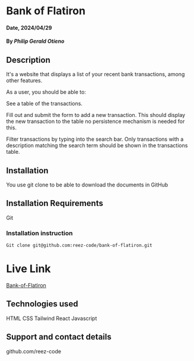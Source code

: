 # Bank of Flatiron

#### Date, 2024/04/29

#### By _Philip Gerald Otieno_

## Description

It's a website that displays a list of your recent bank transactions, among other features.

As a user, you should be able to:

See a table of the transactions.

Fill out and submit the form to add a new transaction. This should display the new transaction to the table no persistence mechanism is needed for this.

Filter transactions by typing into the search bar. Only transactions with a description matching the search term should be shown in the transactions table.

## Installation

You use git clone to be able to download the documents in GitHub

## Installation Requirements

Git

### Installation instruction

```
Git clone git@github.com:reez-code/bank-of-flatiron.git

```

# Live Link

[Bank-of-Flatiron](https://main--visionary-creponne-e82fdb.netlify.app/)

## Technologies used

HTML
CSS
Tailwind
React
Javascript

## Support and contact details

github.com/reez-code
